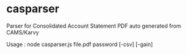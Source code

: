 # casparser
Parser for Consolidated Account Statement PDF auto generated from CAMS/Karvy

Usage : node casparser.js file.pdf password [-csv] [-gain]

